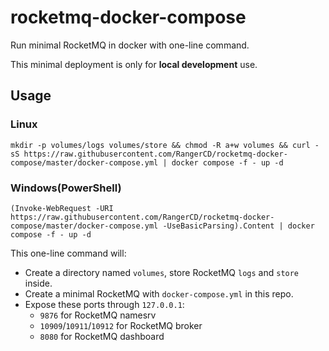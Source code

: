# rocketmq-docker-compose

Run minimal RocketMQ in docker with one-line command.

This minimal deployment is only for **local development** use.

## Usage

### Linux

```
mkdir -p volumes/logs volumes/store && chmod -R a+w volumes && curl -sS https://raw.githubusercontent.com/RangerCD/rocketmq-docker-compose/master/docker-compose.yml | docker compose -f - up -d
```

### Windows(PowerShell)

```
(Invoke-WebRequest -URI https://raw.githubusercontent.com/RangerCD/rocketmq-docker-compose/master/docker-compose.yml -UseBasicParsing).Content | docker compose -f - up -d
```

This one-line command will:
- Create a directory named `volumes`, store RocketMQ `logs` and `store` inside.
- Create a minimal RocketMQ with `docker-compose.yml` in this repo.
- Expose these ports through `127.0.0.1`:
  - `9876` for RocketMQ namesrv
  - `10909`/`10911`/`10912` for RocketMQ broker
  - `8080` for RocketMQ dashboard
